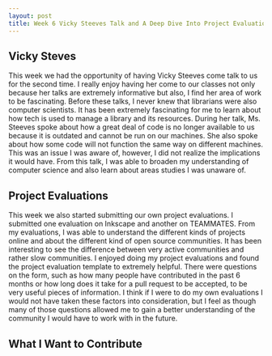 ```yaml
---
layout: post
title: Week 6 Vicky Steeves Talk and A Deep Dive Into Project Evaluations
---
```


Vicky Steves
------------
This week we had the opportunity of having Vicky Steeves come talk to us for the second time. I really enjoy having her come to our classes not only because her talks are extremely informative but also, I find her area of work to be fascinating. Before these talks, I never knew that librarians were also computer scientists. It has been extremely fascinating for me to learn about how tech is used to manage a library and its resources. During her talk, Ms. Steeves spoke about how a great deal of code is no longer available to us because it is outdated and cannot be run on our machines. She also spoke about how some code will not function the same way on different machines. This was an issue I was aware of, however, I did not realize the implications it would have. From this talk, I was able to broaden my understanding of computer science and also learn about areas studies I was unaware of. 

Project Evaluations
-------------------
This week we also started submitting our own project evaluations. I submitted one evaluation on Inkscape and another on TEAMMATES. From my evaluations, I was able to understand the different kinds of projects online and about the different kind of open source communities. It has been interesting to see the difference between very active communities and rather slow communities. I enjoyed doing my project evaluations and found the project evaluation template to extremely helpful. There were questions on the form, such as how many people have contributed in the past 6 months or how long does it take for a pull request to be accepted, to be very useful pieces of information. I think if I were to do my own evaluations I would not have taken these factors into consideration, but I feel as though many of those questions allowed me to gain a better understanding of the community I would have to work with in the future. 

What I Want to Contribute
-------------------------

